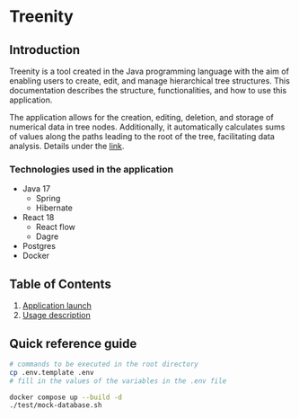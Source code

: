 # Treenity

## Introduction

Treenity is a tool created in the Java programming language with the aim of enabling users to create, edit, and manage hierarchical tree structures. This documentation describes the structure, functionalities, and how to use this application.

The application allows for the creation, editing, deletion, and storage of numerical data in tree nodes. Additionally, it automatically calculates sums of values along the paths leading to the root of the tree, facilitating data analysis. Details under the [link](./docs/task.md).

### Technologies used in the application 
* Java 17
  * Spring
  * Hibernate
* React 18
  * React flow
  * Dagre
* Postgres
* Docker

## Table of Contents
1. [Application launch](./docs/launch.md)
2. [Usage description](./docs/usage.md)

## Quick reference guide
```bash
# commands to be executed in the root directory
cp .env.template .env
# fill in the values of the variables in the .env file

docker compose up --build -d
./test/mock-database.sh
```


